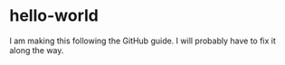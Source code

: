 # hello-world
I am making this following the GitHub guide. I will probably have to fix it along the way.
